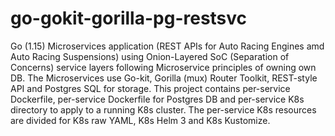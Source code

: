 # go-gokit-gorilla-pg-restsvc

Go (1.15) Microservices application (REST APIs for Auto Racing Engines amd Auto Racing Suspensions) using Onion-Layered SoC (Separation of Concerns) service layers following Microservice principles of owning own DB. The Microservices use Go-kit, Gorilla (mux) Router Toolkit, REST-style API and Postgres SQL for storage. This project contains per-service Dockerfile, per-service Dockerfile for Postgres DB and per-service K8s directory to apply to a running K8s cluster. The per-service K8s resources are divided for K8s raw YAML, K8s Helm 3 and K8s Kustomize.
